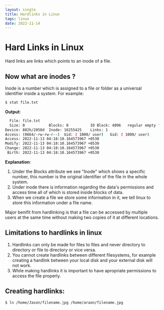 ```yaml
---
layout: single
title: Hardlinks in Linux
tags: linux
date: 2022-11-14
---
```


# Hard Links in Linux

Hard links are links which points to an inode of a file.

## Now what are inodes ?

Inode is a number which is assigned to a file or folder as a universal identifier inside a system.
For example:

```bash
$ stat file.txt
```
__Output__:
```bash
  File: file.txt
  Size: 0         	Blocks: 0          IO Block: 4096   regular empty file
Device: 802h/2050d	Inode: 16255425    Links: 1
Access: (0664/-rw-rw-r--)  Uid: ( 1000/ user)   Gid: ( 1000/ user)
Access: 2022-11-13 04:18:10.164573967 +0530
Modify: 2022-11-13 04:18:10.164573967 +0530
Change: 2022-11-13 04:18:10.164573967 +0530
 Birth: 2022-11-13 04:18:10.164573967 +0530
```

__Explanation__:
1. Under the Blocks attribute we see "Inode" which shows a specific number, this number is the original identifier of the file in the whole system.
2. Under inode there is information regarding the data's permissions and access time all of which is stored inside blocks of data.
3. When we create a file we store some information in it, we tell linux to store this information under a file name.



Major benifit from hardlinking is that a file can be accessed by multiple users at the same time without making two copies of it at different locations.


## Limitations to hardlinks in linux

1. Hardlinks can only be made for files to files and never directory to directory or file to directory or vice versa.
2. You cannot create hardlinks between different filesystems, for example creating a hardlink between your local disk and your external disk will not work.
3. While making hardlinks it is important to have apropriate permissions to access the file properly.


## Creating hardlinks:

```bash
$ ln /home/Jason/filename.jpg /home/araon/filename.jpg
```


